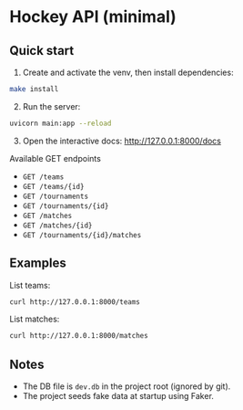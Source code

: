 Hockey API (minimal)
=====================

Quick start
-----------

1. Create and activate the venv, then install dependencies:

```bash
make install
```

2. Run the server:

```bash
uvicorn main:app --reload
```

3. Open the interactive docs: http://127.0.0.1:8000/docs

Available GET endpoints
- `GET /teams`
- `GET /teams/{id}`
- `GET /tournaments`
- `GET /tournaments/{id}`
- `GET /matches`
- `GET /matches/{id}`
- `GET /tournaments/{id}/matches`

Examples
--------

List teams:

```bash
curl http://127.0.0.1:8000/teams
```

List matches:

```bash
curl http://127.0.0.1:8000/matches
```

Notes
-----
- The DB file is `dev.db` in the project root (ignored by git).
- The project seeds fake data at startup using Faker.
